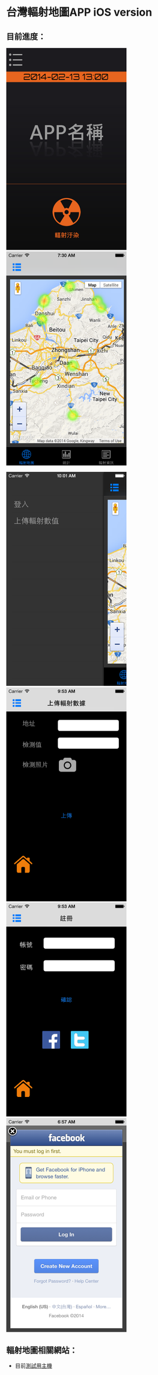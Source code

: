 # 台灣輻射地圖APP iOS version


## 目前進度：
<img src="luncher.png" width="320"></img>　
<img src="mapView.png" width="320"></img>
<br/>

<img src="sidebar.png" width="320"></img>　
<img src="upload.png" width="320"></img>
<br/>
<img src="login.png" width="320"></img>　
<img src="FBlogin.png" width="320"></img>

## 輻射地圖相關網站：
 * 目前[測試用主機](http://u273.stark.tw/)

